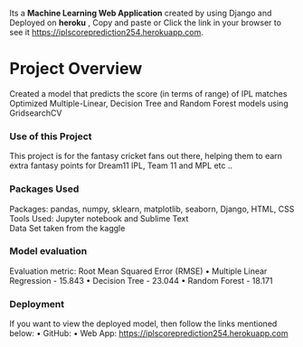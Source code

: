 Its a **Machine Learning Web Application** created by using Django and Deployed on __heroku__ , Copy and paste or Click the link in your browser to see it  https://iplscoreprediction254.herokuapp.com.

# Project Overview 
Created a model that predicts the score (in terms of range) of IPL matches\
Optimized Multiple-Linear, Decision Tree and Random Forest models using GridsearchCV

### Use of this Project

This project is for the fantasy cricket fans out there, helping them to earn extra fantasy points for Dream11 IPL, Team 11 and MPL etc ..

### Packages Used
Packages: pandas, numpy, sklearn, matplotlib, seaborn, Django, HTML, CSS\
Tools Used: Jupyter notebook and Sublime Text \
Data Set taken from the kaggle

### Model evaluation

Evaluation metric: Root Mean Squared Error (RMSE)
• Multiple Linear Regression - 15.843
• Decision Tree - 23.044
• Random Forest - 18.171

### Deployment

If you want to view the deployed model, then follow the links mentioned below:
• GitHub: 
• Web App: https://iplscoreprediction254.herokuapp.com


